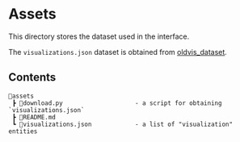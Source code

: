 # Assets

This directory stores the dataset used in the interface.

The `visualizations.json` dataset is obtained from [oldvis_dataset](https://github.com/oldvis/oldvis_dataset).

## Contents

```
📂assets
 ┣ 📜download.py                    - a script for obtaining `visualizations.json`
 ┣ 📜README.md
 ┗ 📜visualizations.json            - a list of "visualization" entities
```
